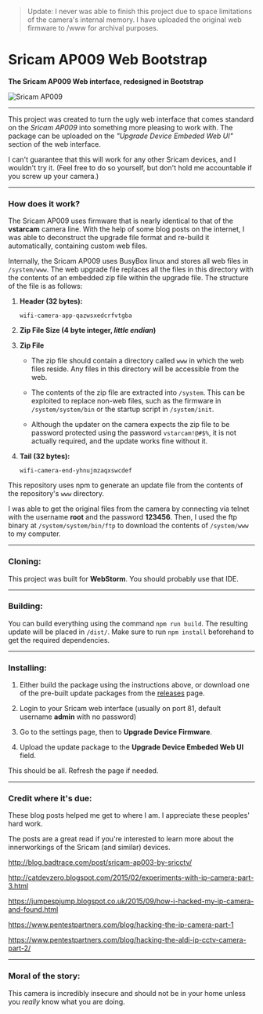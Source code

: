 > Update: I never was able to finish this project due to space limitations of the camera's internal memory. I have uploaded the original web firmware to /www for archival purposes.

# Sricam AP009 Web Bootstrap 

**The Sricam AP009 Web interface, redesigned in Bootstrap**

![Sricam AP009](http://i.imgur.com/b4Xaxw4.jpg)

---

This project was created to turn the ugly web interface that comes standard on the _Sricam AP009_ into something more pleasing to work with. The package can be uploaded on the _"Upgrade Device Embeded Web UI"_ section of the web interface.
 
I can't guarantee that this will work for any other Sricam devices, and I wouldn't try it. (Feel free to do so yourself, but don't hold me accountable if you screw up your camera.)
 
---
 
### How does it work?

The Sricam AP009 uses firmware that is nearly identical to that of the **vstarcam** camera line. With the help of some blog posts on the internet, I was able to deconstruct the upgrade file format and re-build it automatically, containing custom web files. 

Internally, the Sricam AP009 uses BusyBox linux and stores all web files in `/system/www`. The web upgrade file replaces all the files in this directory with the contents of an embedded zip file within the upgrade file. The structure of the file is as follows:

1. **Header (32 bytes):**

    `wifi-camera-app-qazwsxedcrfvtgba`

2. **Zip File Size (4 byte integer, _little endian_)**

3. **Zip File**

    * The zip file should contain a directory called `www` in which the web files reside. Any files in this directory will be accessible from the web.

    * The contents of the zip file are extracted into `/system`. This can be exploited to replace non-web files, such as the firmware in `/system/system/bin` or the startup script in `/system/init`.
    
    * Although the updater on the camera expects the zip file to be password protected using the password `vstarcam!@#$%`, it is not actually required, and the update works fine without it.  
    
4. **Tail (32 bytes):**

    `wifi-camera-end-yhnujmzaqxswcdef`
    
This repository uses npm to generate an update file from the contents of the repository's `www` directory.

I was able to get the original files from the camera by connecting via telnet with the username **root** and the password **123456**. Then, I used the ftp binary at `/system/system/bin/ftp` to download the contents of `/system/www` to my computer.

---

### Cloning:

This project was built for **WebStorm**. You should probably use that IDE.

---

### Building:

You can build everything using the command `npm run build`. The resulting update will be placed in `/dist/`. Make sure to run `npm install` beforehand to get the required dependencies.

---

### Installing:

1. Either build the package using the instructions above, or download one of the pre-built update packages from the [releases](https://github.com/MitchTalmadge/Sricam-AP009-Web-Bootstrap/releases) page.

2. Login to your Sricam web interface (usually on port 81, default username **admin** with no password)

3. Go to the settings page, then to **Upgrade Device Firmware**.

4. Upload the update package to the **Upgrade Device Embeded Web UI** field.

This should be all. Refresh the page if needed.

---

### Credit where it's due:

These blog posts helped me get to where I am. I appreciate these peoples' hard work. 

The posts are a great read if you're interested to learn more about the innerworkings of the Sricam (and similar) devices.

http://blog.badtrace.com/post/sricam-ap003-by-sricctv/

http://catdevzero.blogspot.com/2015/02/experiments-with-ip-camera-part-3.html

https://jumpespjump.blogspot.co.uk/2015/09/how-i-hacked-my-ip-camera-and-found.html

https://www.pentestpartners.com/blog/hacking-the-ip-camera-part-1

https://www.pentestpartners.com/blog/hacking-the-aldi-ip-cctv-camera-part-2/

---

### Moral of the story:

This camera is incredibly insecure and should not be in your home unless you _really_ know what you are doing.
